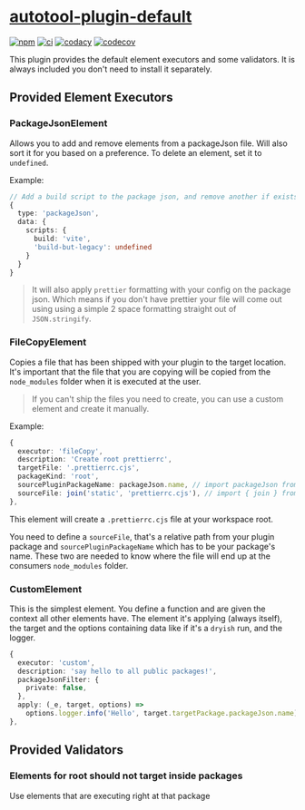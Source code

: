 # [autotool-plugin-default](https://github.com/AlexAegis/autotool/tree/master/packages/autotool-plugin-default)

[![npm](https://img.shields.io/npm/v/autotool-plugin-default/latest)](https://www.npmjs.com/package/@alexaegis/autotool-plugin-default)
[![ci](https://github.com/AlexAegis/autotool/actions/workflows/cicd.yml/badge.svg)](https://github.com/AlexAegis/autotool/actions/workflows/cicd.yml)
[![codacy](https://app.codacy.com/project/badge/Grade/a040168fa1e244debb0d1bbafcace38f)](https://app.codacy.com/gh/AlexAegis/autotool/dashboard?utm_source=gh&utm_medium=referral&utm_content=&utm_campaign=Badge_grade)
[![codecov](https://codecov.io/gh/AlexAegis/autotool/branch/master/graph/badge.svg?token=kw8ZeoPbUh)](https://codecov.io/gh/AlexAegis/autotool)

This plugin provides the default element executors and some validators. It is
always included you don't need to install it separately.

## Provided Element Executors

### PackageJsonElement

Allows you to add and remove elements from a packageJson file. Will also sort it
for you based on a preference. To delete an element, set it to `undefined`.

Example:

```ts
// Add a build script to the package json, and remove another if exists
{
  type: 'packageJson',
  data: {
    scripts: {
      build: 'vite',
      'build-but-legacy': undefined
    }
  }
}
```

> It will also apply `prettier` formatting with your config on the package json.
> Which means if you don't have prettier your file will come out using using a
> simple 2 space formatting straight out of `JSON.stringify`.

### FileCopyElement

Copies a file that has been shipped with your plugin to the target location.
It's important that the file that you are copying will be copied from the
`node_modules` folder when it is executed at the user.

> If you can't ship the files you need to create, you can use a custom element
> and create it manually.

Example:

```ts
{
  executor: 'fileCopy',
  description: 'Create root prettierrc',
  targetFile: '.prettierrc.cjs',
  packageKind: 'root',
  sourcePluginPackageName: packageJson.name, // import packageJson from '../package.json' assert { type: 'json' };
  sourceFile: join('static', 'prettierrc.cjs'), // import { join } from 'node:path';
},
```

This element will create a `.prettierrc.cjs` file at your workspace root.

You need to define a `sourceFile`, that's a relative path from your plugin
package and `sourcePluginPackageName` which has to be your package's name. These
two are needed to know where the file will end up at the consumers
`node_modules` folder.

### CustomElement

This is the simplest element. You define a function and are given the context
all other elements have. The element it's applying (always itself), the target
and the options containing data like if it's a `dryish` run, and the logger.

```ts
{
  executor: 'custom',
  description: 'say hello to all public packages!',
  packageJsonFilter: {
    private: false,
  },
  apply: (_e, target, options) =>
    options.logger.info('Hello', target.targetPackage.packageJson.name),
},
```

## Provided Validators

### Elements for root should not target inside packages

Use elements that are executing right at that package

